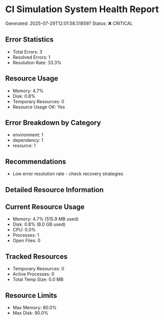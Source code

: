 # CI Simulation System Health Report
Generated: 2025-07-29T12:01:58.518597
Status: ❌ CRITICAL

## Error Statistics
- Total Errors: 3
- Resolved Errors: 1
- Resolution Rate: 33.3%

## Resource Usage
- Memory: 4.7%
- Disk: 0.8%
- Temporary Resources: 0
- Resource Usage OK: Yes

## Error Breakdown by Category
- environment: 1
- dependency: 1
- resource: 1

## Recommendations
- Low error resolution rate - check recovery strategies

## Detailed Resource Information


## Current Resource Usage
- Memory: 4.7% (515.9 MB used)
- Disk: 0.8% (8.0 GB used)
- CPU: 0.0%
- Processes: 1
- Open Files: 0

## Tracked Resources
- Temporary Resources: 0
- Active Processes: 0
- Total Temp Size: 0.0 MB

## Resource Limits
- Max Memory: 80.0%
- Max Disk: 90.0%
